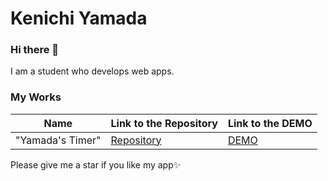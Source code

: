 # Kenichi Yamada
### Hi there 👋
I am a student who develops web apps. 
### My Works
| Name | Link to the Repository | Link to the DEMO |
| ---- | ---- | ---- |
| "Yamada's Timer" | [Repository](https://github.com/r-40021/countdown-timer) | [DEMO](https://r-40021.github.io/countdown-timer/) |

Please give me a star if you like my app✨
